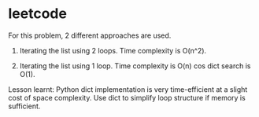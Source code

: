 # leetcode
For this problem, 2 different approaches are used. 

1. Iterating the list using 2 loops. Time complexity is O(n^2). 
 
2. Iterating the list using 1 loop. Time complexity is O(n) cos dict search is O(1). 

Lesson learnt: Python dict implementation is very time-efficient at a slight cost of space complexity. Use dict to simplify loop structure if memory is sufficient. 
